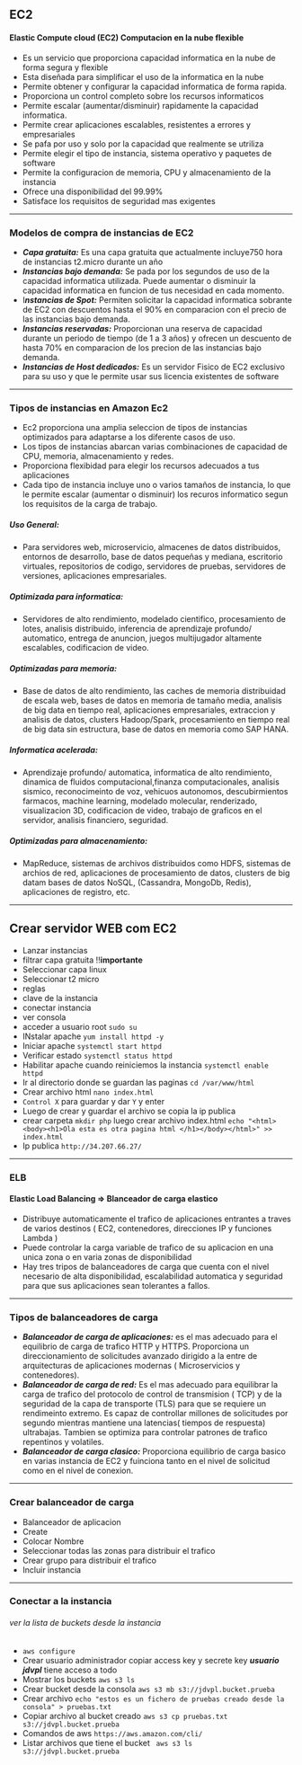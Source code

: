 ## EC2
#### Elastic Compute cloud (EC2) Computacion en la nube flexible
* Es un servicio que proporciona capacidad informatica en la nube de forma segura y flexible
* Esta diseñada para simplificar el uso de la informatica en la nube
* Permite obtener y configurar la capacidad informatica de forma rapida.
* Proporciona un control completo sobre los recursos informaticos
* Permite escalar (aumentar/disminuir) rapidamente la capacidad informatica.
* Permite crear aplicaciones escalables, resistentes a errores y empresariales
* Se pafa por uso y solo por la capacidad que realmente se utriliza
* Permite elegir el tipo de instancia, sistema operativo y paquetes de software
* Permite la configuracion de memoria, CPU y almacenamiento de la instancia
* Ofrece una disponibilidad del 99.99%
* Satisface los requisitos de seguridad mas exigentes
---
### Modelos de compra de instancias de EC2
* ***Capa gratuita:*** Es una capa gratuita que actualmente incluye750 hora de instancias t2.micro durante un año
* ***Instancias bajo demanda:*** Se pada por los segundos de uso de la capacidad informatica utilizada. Puede aumentar o disminuir la capacidad informatica en funcion de tus necesidad en cada momento.
* I***nstancias de Spot:*** Permiten solicitar la capacidad informatica sobrante de EC2 con descuentos hasta el 90% en comparacion con el precio de las instancias bajo demanda.
* ***Instancias reservadas:*** Proporcionan una reserva de capacidad durante un periodo de tiempo (de 1 a 3 años) y ofrecen un descuento de hasta 70% en comparacion de los precion de las instancias bajo demanda.
* ***Instancias de Host dedicados:*** Es un servidor Fisico de EC2 exclusivo para su uso y que le permite usar sus licencia existentes de software

---
### Tipos de instancias en Amazon Ec2
* Ec2 proporciona una amplia seleccion de tipos de instancias optimizados para adaptarse a los diferente casos de uso.
* Los tipos de instancias abarcan varias combinaciones de capacidad de CPU, memoria, almacenamiento y redes.
* Proporciona flexibidad para elegir los recursos adecuados a tus aplicaciones
* Cada tipo de instancia incluye uno o varios tamaños de instancia, lo que le permite escalar (aumentar o disminuir) los recuros informatico segun los requisitos de la carga de trabajo.

##### Uso General:
* Para servidores web, microservicio, almacenes de datos distribuidos, entornos de desarrollo, base de datos pequeñas y mediana, escritorio virtuales, repositorios de codigo, servidores de pruebas, servidores de versiones, aplicaciones empresariales.

##### Optimizada para informatica:
* Servidores de alto rendimiento, modelado cientifico, procesamiento de lotes, analisis distribuido, inferencia de aprendizaje profundo/ automatico, entrega de anuncion, juegos multijugador altamente escalables, codificacion de video.

##### Optimizadas para memoria:
* Base de datos de alto rendimiento, las caches de memoria distribuidad de escala web, bases de datos en memoria de tamaño media, analisis de big data en tiempo real, aplicaciones empresariales, extraccion y analisis de datos, clusters Hadoop/Spark, procesamiento en tiempo real de big data sin estructura, base de datos en memoria como SAP HANA.

##### Informatica acelerada:
* Aprendizaje profundo/ automatica, informatica de alto rendimiento, dinamica de fluidos computacional,finanza computacionales, analisis sismico, reconocimeinto de voz, vehicuos autonomos, descubirmientos farmacos, machine learning, modelado molecular, renderizado, visualizacion 3D, codificacion de video, trabajo de graficos en el servidor, analisis financiero, seguridad.

##### Optimizadas para almacenamiento:
* MapReduce, sistemas de archivos distribuidos como HDFS, sistemas de archios de red, aplicaciones de procesamiento de datos, clusters de big datam bases de datos NoSQL, (Cassandra, MongoDb, Redis), aplicaciones de registro, etc.

---

## Crear servidor WEB com EC2

* Lanzar instancias
* filtrar capa gratuita !!**importante**
* Seleccionar capa linux
* Seleccionar t2 micro
* reglas
* clave de la instancia
* conectar instancia
* ver consola
* acceder a usuario root `sudo su`
* INstalar apache `yum install httpd -y`
* Iniciar apache `systemctl start httpd`
* Verificar estado `systemctl status httpd`
* Habilitar apache cuando reiniciemos la instancia `systemctl enable httpd`
* Ir al directorio donde se guardan las paginas `cd /var/www/html`
* Crear archivo html `nano index.html`
* `Control X` para guardar y dar `Y` y enter
* Luego de crear y guardar el archivo se copia la ip publica 
* crear carpeta `mkdir php` luego crear archivo index.html `echo "<html><body><h1>Ola esta es otra pagina html </h1></body></html>" >> index.html`
* Ip publica `http://34.207.66.27/`

---

### ELB
#### Elastic Load Balancing => Blanceador de carga elastico
* Distribuye automaticamente el trafico de aplicaciones entrantes a traves de varios destinos ( EC2, contenedores, direcciones IP y funciones Lambda )
* Puede controlar la carga variable de trafico de su aplicacion en una unica zona o en varia zonas de disponibilidad
* Hay tres tripos de balanceadores de carga que cuenta con el nivel necesario de alta disponibilidad, escalabilidad automatica y seguridad para que sus aplicaciones sean tolerantes a fallos.
---

### Tipos de balanceadores de carga
* ***Balanceador de carga de aplicaciones:*** es el mas adecuado para el equilibrio de carga de trafico HTTP y HTTPS. Proporciona un direccionamiento de solicitudes avanzado dirigido a la entre de arquitecturas de aplicaciones modernas ( Microservicios y contenedores).
* ***Balanceador de carga de red:*** Es el mas adecuado para equilibrar la carga de trafico del protocolo de control de transmision ( TCP) y de la seguridad de la capa de transporte (TLS) para que se requiere un rendimeinto extremo. Es capaz de controllar millones de solicitudes por segundo mientras mantiene una latencias( tiempos de respuesta) ultrabajas. Tambien se optimiza para controlar patrones de trafico repentinos y volatiles.
* ***Balanceador de carga clasico:*** Proporciona equilibrio de carga basico en varias instancia de EC2 y fuinciona tanto en el nivel de solicitud como en el nivel de conexion.

---
### Crear balanceador de carga
* Balanceador de aplicacion
* Create
* Colocar Nombre
* Seleccionar todas las zonas para distribuir el trafico
* Crear grupo para distribuir el trafico
* Incluir instancia
---
### Conectar a la instancia
###### ver la lista de buckets desde la instancia

* `aws configure` 
* Crear usuario administrador copiar access key y secrete key ***usuario jdvpl*** tiene acceso a todo
* Mostrar los buckets `aws s3 ls`
* Crear bucket desde la consola `aws s3 mb s3://jdvpl.bucket.prueba`
* Crear archivo `echo "estos es un fichero de pruebas creado desde la consola" > pruebas.txt`
* Copiar archivo al bucket creado `aws s3 cp pruebas.txt s3://jdvpl.bucket.prueba`
* Comandos de aws `https://aws.amazon.com/cli/`
* Listar archivos que tiene el bucket ` aws s3 ls s3://jdvpl.bucket.prueba`